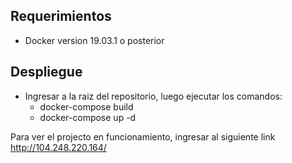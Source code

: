 ## Requerimientos
* Docker version 19.03.1 o posterior


## Despliegue
* Ingresar a la raiz del repositorio, luego ejecutar los comandos:
   - docker-compose build
   - docker-compose up -d

Para ver el projecto en funcionamiento, ingresar al siguiente link http://104.248.220.164/

